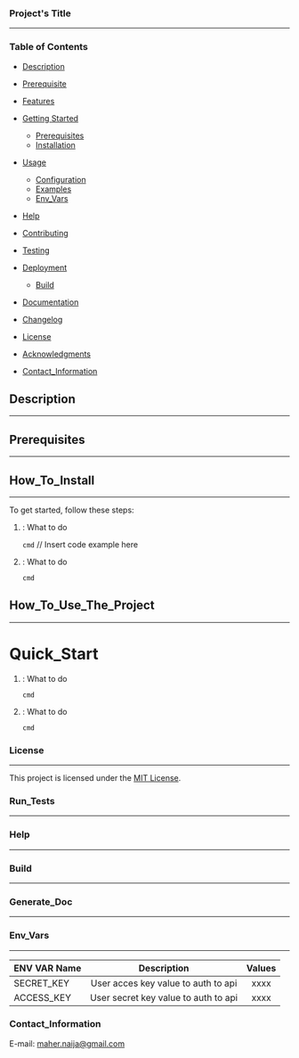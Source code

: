 ### Project's Title
---

### Table of Contents
- [Description](#description)
- [Prerequisite](#Prerequisites)
- [Features](#features)
- [Getting Started](#getting-started)
  - [Prerequisites](#prerequisites)
  - [Installation](#installation)
- [Usage](#usage)
  - [Configuration](#configuration)
  - [Examples](#examples)
  - [Env_Vars](#Env_Vars)
- [Help](#Help)
- [Contributing](#contributing)
- [Testing](#testing)
  
- [Deployment](#deployment)
   - [Build](#Build)
- [Documentation](#documentation)
- [Changelog](#changelog)
- [License](#license)
- [Acknowledgments](#acknowledgments)
- [Contact_Information](#Contact_Information)

## Description
---

##  Prerequisites
---

## How_To_Install
---
To get started, follow these steps:
1. : What to do
   
   `cmd`
   // Insert code example here
   
3. : What to do
   
   `cmd`


## How_To_Use_The_Project
---
# Quick_Start 
1. : What to do
   
   `cmd`

3. : What to do

   `cmd`
   
### License
---
This project is licensed under the [MIT License](LICENSE).

### Run_Tests
---


### Help
---


 
### Build
---

### Generate_Doc
---



### Env_Vars
---



| ENV VAR Name | Description | Values | 
|--------------|:-----------:|:------:|
|  SECRET_KEY         |    User acces key value to auth to api |xxxx
|  ACCESS_KEY         |    User secret key value to auth to api|xxxx


### Contact_Information
 E-mail: maher.naija@gmail.com



